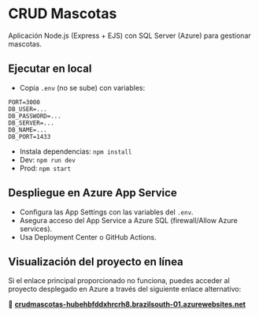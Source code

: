 # CRUD Mascotas

Aplicación Node.js (Express + EJS) con SQL Server (Azure) para gestionar mascotas.

## Ejecutar en local
- Copia `.env` (no se sube) con variables:
```
PORT=3000
DB_USER=...
DB_PASSWORD=...
DB_SERVER=...
DB_NAME=...
DB_PORT=1433
```
- Instala dependencias: `npm install`
- Dev: `npm run dev`
- Prod: `npm start`

## Despliegue en Azure App Service
- Configura las App Settings con las variables del `.env`.
- Asegura acceso del App Service a Azure SQL (firewall/Allow Azure services).
- Usa Deployment Center o GitHub Actions.

## Visualización del proyecto en línea
Si el enlace principal proporcionado no funciona, puedes acceder al proyecto desplegado en Azure a través del siguiente enlace alternativo:

🔗 **[crudmascotas-hubehbfddxhrcrh8.brazilsouth-01.azurewebsites.net](https://crudmascotas-hubehbfddxhrcrh8.brazilsouth-01.azurewebsites.net)**
